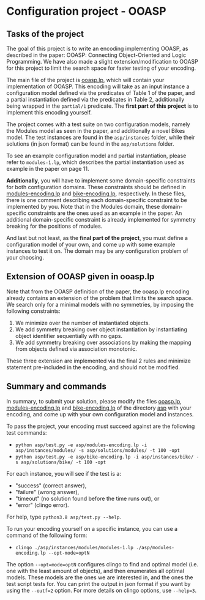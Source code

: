 # Configuration project - OOASP

## Tasks of the project

The goal of this project is to write an encoding implementing OOASP, as described in the paper: OOASP: Connecting Object-Oriented and Logic Programming. We have also made a slight extension/modification to OOASP for this project to limit the search space for faster testing of your encoding.

The main file of the project is [ooasp.lp](asp/ooasp.lp), which will contain your implementation of OOASP. This encoding will take as an input instance a configuration model defined via the predicates of Table 1 of the paper, and a partial instantiation defined via the predicates in Table 2, additionally being wrapped in the `partial/1` predicate. The **first part of this project** is to implement this encoding yourself.

The project comes with a test suite on two configuration models, namely the Modules model as seen in the paper, and additionally a novel Bikes model. The test instances are found in the `asp/instances` folder, while their solutions (in json format) can be found in the `asp/solutions` folder.

To see an example configuration model and partial instantiation, please refer to `modules-1.lp`, which describes the partial instantiation used as example in the paper on page 11.

**Additionally**, you will have to implement some domain-specific constraints for both configuration domains. These constraints should be defined in  [modules-encoding.lp](asp/modules-encoding.lp) and [bike-encoding.lp](asp/bike-encoding.lp), respectively. In these files, there is one comment describing each domain-specific constraint to be implemented by you. Note that in the Modules domain, these domain-specific constraints are the ones used as an example in the paper. An additional domain-specific constraint is already implemented for symmetry breaking for the positions of modules.

And last but not least, as the **final part of the project**, you must define a configuration model of your own, and come up with some example instances to test it on. The domain may be any configuration problem of your choosing.

## Extension of OOASP given in ooasp.lp

Note that from the OOASP definition of the paper, the ooasp.lp encoding already contains an extension of the problem that limits the search space. We search only for a minimal models with no symmetries, by imposing the following constraints:

1. We minimize over the number of instantiated objects.
2. We add symmetry breaking over object instantiation by instantiating object identifier sequentially with no gaps.
3. We add symmetry breaking over associations by making the mapping from objects defined via association monotonic.

These three extension are implemented via the final 2 rules and minimize statement pre-included in the encoding, and should not be modified.

## Summary and commands

In summary, to submit your solution, please modify the files [ooasp.lp](asp/ooasp.lp), [modules-encoding.lp](asp/modules-encoding.lp) and [bike-encoding.lp](asp/bike-encoding.lp) of the directory [asp](asp) with your encoding, and come up with your own configuration model and instances.

To pass the project, your encoding must succeed against are the following test commands:
* `python asp/test.py -e asp/modules-encoding.lp -i asp/instances/modules/ -s asp/solutions/modules/ -t 100 -opt`
* `python asp/test.py -e asp/bike-encoding.lp -i asp/instances/bike/ -s asp/solutions/bike/ -t 100 -opt`

For each instance, you will see if the test is a:
* "success" (correct answer),
* "failure" (wrong answer),
* "timeout" (no solution found before the time runs out), or
* "error" (clingo error).

For help, type `python3.8 asp/test.py --help`.

To run your encoding yourself on a specific instance, you can use a command of the following form:
* `clingo ./asp/instances/modules/modules-1.lp ./asp/modules-encoding.lp --opt-mode=optN`

The option `--opt=mode=optN` configures clingo to find and optimal model (i.e. one with the least amount of objects), and then enumerates all optimal models. These models are the ones we are interested in, and the ones the test script tests for. You can print the output in json format if you want by using the `--outf=2` option. For more details on clingo options, use `--help=3`.
